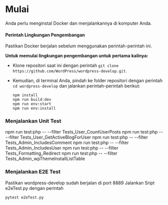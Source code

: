 # Mulai

Anda perlu menginstal Docker dan menjalankannya di komputer Anda.

#### Perintah Lingkungan Pengembangan
Pastikan Docker berjalan sebelum menggunakan perintah-perintah ini.

**Untuk memulai lingkungan pengembangan untuk pertama kalinya:**
- Klone repositori saat ini dengan perintah `git clone https://github.com/WordPress/wordpress-develop.git`.
- Kemudian, di terminal Anda, pindah ke folder repositori dengan perintah `cd wordpress-develop` dan jalankan perintah-perintah berikut:

  ```shell
  npm install
  npm run build:dev
  npm run env:start
  npm run env:install
   ```

### Menjalankan Unit Test

npm run test:php -- --filter Tests_User_CountUserPosts
npm run test:php -- --filter Tests_User_GetActiveBlogForUser
npm run test:php -- --filter Tests_Admin_IncludesComment
npm run test:php -- --filter Tests_Admin_IncludesUser
npm run test:php -- --filter Tests_Formatting_Redirect
npm run test:php -- --filter Tests_Admin_wpThemeInstallListTable

### Menjalankan E2E Test
Pastikan wordpress-develop sudah berjalan di port 8889
Jalankan Sript e2eTest.py dengan perintah
```shell
pytest e2eTest.py
```
